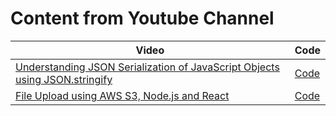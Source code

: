 
# Content from Youtube Channel


| Video | Code|
| - | - |
| [Understanding JSON Serialization of JavaScript Objects using JSON.stringify](https://youtu.be/0xvpJBc8-WM?feature=shared) | [Code](/json-replacer-reviver/) |
| [File Upload using AWS S3, Node.js and React](https://youtu.be/wJF7VI4SpII?feature=shared) | [Code](/file-upload-using-s3/) |


